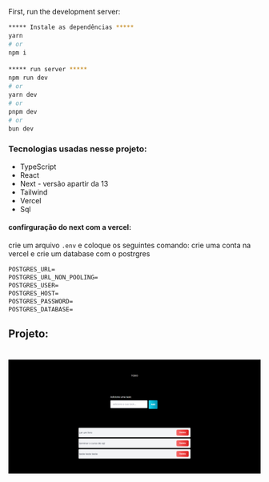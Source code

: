 First, run the development server:

```bash
***** Instale as dependências *****
yarn
# or
npm i

***** run server *****
npm run dev
# or
yarn dev
# or
pnpm dev
# or
bun dev
```

### Tecnologias usadas nesse projeto:

- TypeScript
- React
- Next - versão apartir da 13
- Tailwind
- Vercel
- Sql

#### confirguração do next com a vercel:

crie um arquivo `.env` e coloque os seguintes comando:
crie uma conta na vercel e crie um database com o postrgres

```
POSTGRES_URL=
POSTGRES_URL_NON_POOLING=
POSTGRES_USER=
POSTGRES_HOST=
POSTGRES_PASSWORD=
POSTGRES_DATABASE=
```

## Projeto:

<h1 align="center">
  <img alt="crud" title="#crud" src="img/projeto.png" />
</h1>
